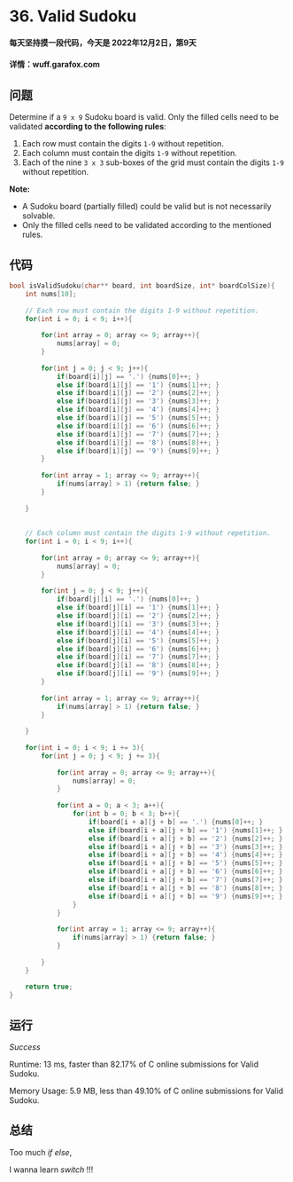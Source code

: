# 36. Valid Sudoku

#### 每天坚持摸一段代码，今天是 **2022年12月2日**，第9天

#### 详情：wuff.garafox.com 

## 问题

Determine if a `9 x 9` Sudoku board is valid. Only the filled cells need to be validated **according to the following rules**:

1. Each row must contain the digits `1-9` without repetition.
2. Each column must contain the digits `1-9` without repetition.
3. Each of the nine `3 x 3` sub-boxes of the grid must contain the digits `1-9` without repetition.

**Note:**

- A Sudoku board (partially filled) could be valid but is not necessarily solvable.
- Only the filled cells need to be validated according to the mentioned rules.

## 代码

```c
bool isValidSudoku(char** board, int boardSize, int* boardColSize){
    int nums[10];
    
    // Each row must contain the digits 1-9 without repetition.
    for(int i = 0; i < 9; i++){
        
        for(int array = 0; array <= 9; array++){
            nums[array] = 0;
        }
        
        for(int j = 0; j < 9; j++){
            if(board[i][j] == '.') {nums[0]++; }
            else if(board[i][j] == '1') {nums[1]++; }
            else if(board[i][j] == '2') {nums[2]++; }
            else if(board[i][j] == '3') {nums[3]++; }
            else if(board[i][j] == '4') {nums[4]++; }
            else if(board[i][j] == '5') {nums[5]++; }
            else if(board[i][j] == '6') {nums[6]++; }
            else if(board[i][j] == '7') {nums[7]++; }
            else if(board[i][j] == '8') {nums[8]++; }
            else if(board[i][j] == '9') {nums[9]++; }
        }
        
        for(int array = 1; array <= 9; array++){
            if(nums[array] > 1) {return false; }
        }
        
    }
    
    
    // Each column must contain the digits 1-9 without repetition.
    for(int i = 0; i < 9; i++){
        
        for(int array = 0; array <= 9; array++){
            nums[array] = 0;
        }
        
        for(int j = 0; j < 9; j++){
            if(board[j][i] == '.') {nums[0]++; }
            else if(board[j][i] == '1') {nums[1]++; }
            else if(board[j][i] == '2') {nums[2]++; }
            else if(board[j][i] == '3') {nums[3]++; }
            else if(board[j][i] == '4') {nums[4]++; }
            else if(board[j][i] == '5') {nums[5]++; }
            else if(board[j][i] == '6') {nums[6]++; }
            else if(board[j][i] == '7') {nums[7]++; }
            else if(board[j][i] == '8') {nums[8]++; }
            else if(board[j][i] == '9') {nums[9]++; }
        }
        
        for(int array = 1; array <= 9; array++){
            if(nums[array] > 1) {return false; }
        }
        
    }
    
    for(int i = 0; i < 9; i += 3){
        for(int j = 0; j < 9; j += 3){
            
            for(int array = 0; array <= 9; array++){
                nums[array] = 0;
            }
            
            for(int a = 0; a < 3; a++){
                for(int b = 0; b < 3; b++){
                    if(board[i + a][j + b] == '.') {nums[0]++; }
                    else if(board[i + a][j + b] == '1') {nums[1]++; }
                    else if(board[i + a][j + b] == '2') {nums[2]++; }
                    else if(board[i + a][j + b] == '3') {nums[3]++; }
                    else if(board[i + a][j + b] == '4') {nums[4]++; }
                    else if(board[i + a][j + b] == '5') {nums[5]++; }
                    else if(board[i + a][j + b] == '6') {nums[6]++; }
                    else if(board[i + a][j + b] == '7') {nums[7]++; }
                    else if(board[i + a][j + b] == '8') {nums[8]++; }
                    else if(board[i + a][j + b] == '9') {nums[9]++; }
                }
            }
            
            for(int array = 1; array <= 9; array++){
                if(nums[array] > 1) {return false; }
            }
        
        }
    }
    
    return true;
}
```

## 运行

*Success*

Runtime: 13 ms, faster than 82.17% of C online submissions for Valid Sudoku.

Memory Usage: 5.9 MB, less than 49.10% of C online submissions for Valid Sudoku.

## 总结

Too much *if else*, 

I wanna learn *switch* !!!